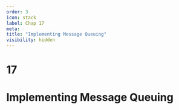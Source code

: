 ```yaml
---
order: 3
icon: stack
label: Chap 17
meta:
title: "Implementing Message Queuing"
visibility: hidden
---
```

# 17

# Implementing Message Queuing